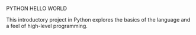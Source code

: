 PYTHON HELLO WORLD

This introductory project in Python explores the basics of the language and a feel of high-level programming.

